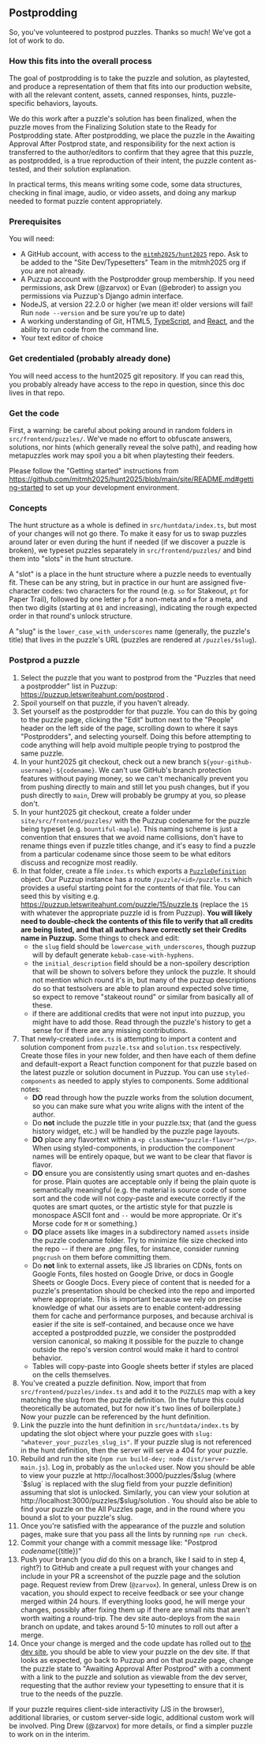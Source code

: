 ## Postprodding

So, you've volunteered to postprod puzzles. Thanks so much! We've got a lot
of work to do.

### How this fits into the overall process

The goal of postprodding is to take the puzzle and solution, as playtested, and
produce a representation of them that fits into our production website, with
all the relevant content, assets, canned responses, hints, puzzle-specific
behaviors, layouts.

We do this work after a puzzle's solution has been finalized, when the puzzle
moves from the Finalizing Solution state to the Ready for Postprodding state.
After postprodding, we place the puzzle in the Awaiting Approval After Postprod
state, and responsibility for the next action is transferred to the
author/editors to confirm that they agree that this puzzle, as postprodded, is
a true reproduction of their intent, the puzzle content as-tested, and their
solution explanation.

In practical terms, this means writing some code, some data structures,
checking in final image, audio, or video assets, and doing any markup needed to
format puzzle content appropriately.

### Prerequisites

You will need:

- A GitHub account, with access to the
  [`mitmh2025/hunt2025`](https://github.com/mitmh2025/hunt2025) repo. Ask to
  be added to the "Site Dev/Typesetters" Team in the mitmh2025 org if you are
  not already.
- A Puzzup account with the Postprodder group membership. If you need
  permissions, ask Drew (@zarvox) or Evan (@ebroder) to assign you permissions
  via Puzzup's Django admin interface.
- NodeJS, at version 22.2.0 or higher (we mean it! older versions will fail!
  Run `node --version` and be sure you're up to date)
- A working understanding of Git, HTML5,
  [TypeScript](https://www.typescriptlang.org/), and
  [React](https://react.dev/), and the ability to run code from the command
  line.
- Your text editor of choice

### Get credentialed (probably already done)

You will need access to the hunt2025 git repository. If you can read this, you
probably already have access to the repo in question, since this doc lives in
that repo.

### Get the code

First, a warning: be careful about poking around in random folders in
`src/frontend/puzzles/`. We've made no effort to obfuscate answers, solutions,
nor hints (which generally reveal the solve path), and reading how metapuzzles
work may spoil you a bit when playtesting their feeders.

Please follow the "Getting started" instructions from
https://github.com/mitmh2025/hunt2025/blob/main/site/README.md#getting-started
to set up your development environment.

### Concepts

The hunt structure as a whole is defined in `src/huntdata/index.ts`, but most
of your changes will not go there. To make it easy for us to swap puzzles
around later or even during the hunt if needed (if we discover a puzzle is
broken), we typeset puzzles separately in `src/frontend/puzzles/` and bind them
into "slots" in the hunt structure.

A "slot" is a place in the hunt structure where a puzzle needs to eventually
fit. These can be any string, but in practice in our hunt are assigned
five-character codes: two characters for the round (e.g. `so` for Stakeout,
`pt` for Paper Trail), followed by one letter `p` for a non-meta and `m` for a
meta, and then two digits (starting at `01` and increasing), indicating the
rough expected order in that round's unlock structure.

A "slug" is the `lower_case_with_underscores` name (generally, the
puzzle's title) that lives in the puzzle's URL (puzzles are rendered at
`/puzzles/$slug`).

### Postprod a puzzle

1. Select the puzzle that you want to postprod from the "Puzzles that need a
   postprodder" list in Puzzup: https://puzzup.letswriteahunt.com/postprod .
2. Spoil yourself on that puzzle, if you haven't already.
3. Set yourself as the postprodder for that puzzle. You can do this by going
   to the puzzle page, clicking the "Edit" button next to the "People" header
   on the left side of the page, scrolling down to where it says
   "Postprodders", and selecting yourself. Doing this before attempting to
   code anything will help avoid multiple people trying to postprod the same
   puzzle.
4. In your hunt2025 git checkout, check out a new branch
   `${your-github-username}-${codename}`. We can't use GitHub's branch
   protection features without paying money, so we can't mechanically prevent
   you from pushing directly to main and still let you push changes, but if you
   push directly to `main`, Drew will probably be grumpy at you, so please don't.
5. In your hunt2025 git checkout, create a folder under
   `site/src/frontend/puzzles/` with the Puzzup codename for the puzzle being
   typeset (e.g. `bountiful-maple`). This naming scheme is just a convention
   that ensures that we avoid name collisions, don't have to rename things even
   if puzzle titles change, and it's easy to find a puzzle from a particular
   codename since those seem to be what editors discuss and recognize most
   readily.
6. In that folder, create a file `index.ts` which exports a [`PuzzleDefinition`](https://github.com/mitmh2025/hunt2025/blob/main/site/src/frontend/puzzles/types.ts#L41-L91)
   object. Our Puzzup instance has a route `/puzzle/<id>/puzzle.ts` which
   provides a useful starting point for the contents of that file. You can
   seed this by visiting e.g.
   https://puzzup.letswriteahunt.com/puzzle/15/puzzle.ts (replace the `15` with
   whatever the appropriate puzzle id is from Puzzup). **You will likely need
   to double-check the contents of this file to verify that all credits are
   being listed, and that all authors have correctly set their Credits name in
   Puzzup.** Some things to check and edit:
   - the `slug` field should be `lowercase_with_underscores`, though puzzup will
     by default generate `kebab-case-with-hyphens`.
   - the `initial_description` field should be a non-spoilery description that
     will be shown to solvers before they unlock the puzzle. It should not
     mention which round it's in, but many of the puzzup descriptions do so
     that testsolvers are able to plan around expected solve time, so expect to
     remove "stakeout round" or similar from basically all of these.
   - if there are additional credits that were not input into puzzup, you might
     have to add those. Read through the puzzle's history to get a sense for if
     there are any missing contributions.
7. That newly-created `index.ts` is attempting to import a content and solution
   component from `puzzle.tsx` and `solution.tsx` respectively. Create those
   files in your new folder, and then have each of them define and
   default-export a React function component for that puzzle based on the
   latest puzzle or solution document in Puzzup. You can use
   `styled-components` as needed to apply styles to components. Some additional notes:
   - **DO** read through how the puzzle works from the solution document, so
     you can make sure what you write aligns with the intent of the author.
   - Do **not** include the puzzle title in your puzzle.tsx; that (and the guess
     history widget, etc.) will be handled by the puzzle page layouts.
   - **DO** place any flavortext within a `<p className="puzzle-flavor"></p>`.
     When using styled-components, in production the component names will be
     entirely opaque, but we want to be clear that flavor is flavor.
   - **DO** ensure you are consistently using smart quotes and en-dashes for
     prose. Plain quotes are acceptable only if being the plain quote is
     semantically meaningful (e.g. the material is source code of some sort and
     the code will not copy-paste and execute correctly if the quotes are smart
     quotes, or the artistic style for that puzzle is monospace ASCII font and
     `--` would be more appropriate. Or it's Morse code for `M` or something.)
   - **DO** place assets like images in a subdirectory named `assets` inside
     the puzzle codename folder. Try to minimize file size checked into the
     repo -- if there are .png files, for instance, consider running `pngcrush`
     on them before committing them.
   - Do **not** link to external assets, like JS libraries on CDNs, fonts on
     Google Fonts, files hosted on Google Drive, or docs in Google Sheets or
     Google Docs. Every piece of content that is needed for a puzzle's
     presentation should be checked into the repo and imported where
     appropriate. This is important because we rely on precise knowledge of
     what our assets are to enable content-addressing them for cache and
     performance purposes, and because archival is easier if the site is
     self-contained, and because once we have accepted a postprodded puzzle, we
     consider the postprodded version canonical, so making it possible for the
     puzzle to change outside the repo's version control would make it hard to
     control behavior.
   - Tables will copy-paste into Google sheets better if styles are placed on
     the cells themselves.
8. You've created a puzzle definition. Now, import that from
   `src/frontend/puzzles/index.ts` and add it to the `PUZZLES` map with a key
   matching the slug from the puzzle definition. (In the future this could
   theoretically be automated, but for now it's two lines of boilerplate.) Now
   your puzzle can be referenced by the hunt definition.
9. Link the puzzle into the hunt definition in `src/huntdata/index.ts` by
   updating the slot object where your puzzle goes with `slug: "whatever_your_puzzles_slug_is"`.
   If your puzzle slug is not referenced in the hunt definition, then the server
   will serve a 404 for your puzzle.
10. Rebuild and run the site (`npm run build-dev; node dist/server-main.js`).
    Log in, probably as the `unlocked` user. Now you should be able to view
    your puzzle at http://localhost:3000/puzzles/$slug (where `$slug` is
    replaced with the slug field from your puzzle definition) assuming that
    slot is unlocked. Similarly, you can view your solution at
    http://localhost:3000/puzzles/$slug/solution . You should also be able to
    find your puzzle on the All Puzzles page, and in the round where you bound
    a slot to your puzzle's slug.
11. Once you're satisfied with the appearance of the puzzle and solution pages,
    make sure that you pass all the lints by running `npm run check`.
12. Commit your change with a commit message like: "Postprod ${codename} (${title})"
13. Push your branch (you _did_ do this on a branch, like I said to in step 4,
    right?) to GitHub and create a pull request with your changes and include
    in your PR a screenshot of the puzzle page and the solution page. Request
    review from Drew (`@zarvox`). In general, unless Drew is on vacation, you
    should expect to receive feedback or see your change merged within 24
    hours. If everything looks good, he will merge your changes, possibly
    after fixing them up if there are small nits that aren't worth waiting a
    round-trip. The dev site auto-deploys from the `main` branch on update,
    and takes around 5-10 minutes to roll out after a merge.
14. Once your change is merged and the code update has rolled out to [the dev
    site](https://dev.mitmh2025.com), you should be able to view your puzzle on
    the dev site. If that looks as expected, go back to Puzzup and on that puzzle
    page, change the puzzle state to "Awaiting Approval After Postprod" with a
    comment with a link to the puzzle and solution as viewable from the dev
    server, requesting that the author review your typesetting to ensure that
    it is true to the needs of the puzzle.

If your puzzle requires client-side interactivity (JS in the browser),
additional libraries, or custom server-side logic, additional custom work will
be involved. Ping Drew (@zarvox) for more details, or find a simpler puzzle to
work on in the interim.
